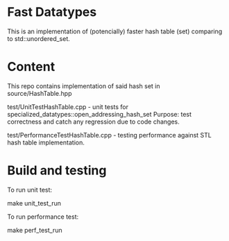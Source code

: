 # Fast Datatypes

This is an implementation of (potencially) faster hash table (set) comparing to std::unordered_set.

# Content

This repo contains implementation of said hash set in source/HashTable.hpp

test/UnitTestHashTable.cpp - unit tests for specialized_datatypes::open_addressing_hash_set
Purpose: test correctness and catch any regression due to code changes.

test/PerformanceTestHashTable.cpp - testing performance against STL hash table implementation.

# Build and testing

To run unit test:

make unit_test_run

To run performance test:

make perf_test_run
